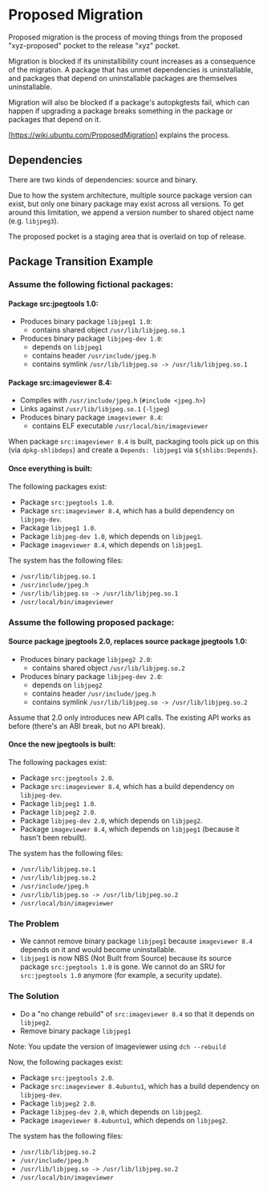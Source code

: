 Proposed Migration
==================

Proposed migration is the process of moving things from the proposed "xyz-proposed" pocket to the release "xyz" pocket.

Migration is blocked if its uninstallibility count increases as a consequence of the migration. A package that has unmet dependencies is uninstallable, and packages that depend on uninstallable packages are themselves uninstallable.

Migration will also be blocked if a package's autopkgtests fail, which can happen if upgrading a package breaks something in the package or packages that depend on it.

[https://wiki.ubuntu.com/ProposedMigration] explains the process.

Dependencies
------------

There are two kinds of dependencies: source and binary.

Due to how the system architecture, multiple source package version can exist, but only one binary package may exist across all versions. To get around this limitation, we append a version number to shared object name (e.g. `libjpeg3`).

The proposed pocket is a staging area that is overlaid on top of release.


Package Transition Example
--------------------------

### Assume the following fictional packages:

#### Package src:jpegtools 1.0:

 * Produces binary package `libjpeg1 1.0`:
   - contains shared object `/usr/lib/libjpeg.so.1`
 * Produces binary package `libjpeg-dev 1.0`:
   - depends on `libjpeg1`
   - contains header `/usr/include/jpeg.h`
   - contains symlink `/usr/lib/libjpeg.so -> /usr/lib/libjpeg.so.1`

#### Package src:imageviewer 8.4:

 * Compiles with `/usr/include/jpeg.h` (`#include <jpeg.h>`)
 * Links against `/usr/lib/libjpeg.so.1` (`-ljpeg`)
 * Produces binary package `imageviewer 8.4`:
   - contains ELF executable `/usr/local/bin/imageviewer`

When package `src:imageviewer 8.4` is built, packaging tools pick up on this (via `dpkg-shlibdeps`) and create a `Depends: libjpeg1` via `${shlibs:Depends}`.

#### Once everything is built:

The following packages exist:

 * Package `src:jpegtools 1.0`.
 * Package `src:imageviewer 8.4`, which has a build dependency on `libjpeg-dev`.
 * Package `libjpeg1 1.0`.
 * Package `libjpeg-dev 1.0`, which depends on `libjpeg1`.
 * Package `imageviewer 8.4`, which depends on `libjpeg1`.

The system has the following files:

 * `/usr/lib/libjpeg.so.1`
 * `/usr/include/jpeg.h`
 * `/usr/lib/libjpeg.so -> /usr/lib/libjpeg.so.1`
 * `/usr/local/bin/imageviewer`


### Assume the following proposed package:

#### Source package jpegtools 2.0, replaces source package jpegtools 1.0:

 * Produces binary package	`libjpeg2 2.0`:
   - contains shared object `/usr/lib/libjpeg.so.2`
 * Produces binary package `libjpeg-dev 2.0`:
   - depends on `libjpeg2`
   - contains header `/usr/include/jpeg.h`
   - contains symlink `/usr/lib/libjpeg.so -> /usr/lib/libjpeg.so.2`

Assume that 2.0 only introduces new API calls. The existing API works as before (there's an ABI break, but no API break).

#### Once the new jpegtools is built:

The following packages exist:

 * Package `src:jpegtools 2.0`.
 * Package `src:imageviewer 8.4`, which has a build dependency on `libjpeg-dev`.
 * Package `libjpeg1 1.0`.
 * Package `libjpeg2 2.0`.
 * Package `libjpeg-dev 2.0`, which depends on `libjpeg2`.
 * Package `imageviewer 8.4`, which depends on `libjpeg1` (because it hasn't been rebuilt).

The system has the following files:

 * `/usr/lib/libjpeg.so.1`
 * `/usr/lib/libjpeg.so.2`
 * `/usr/include/jpeg.h`
 * `/usr/lib/libjpeg.so -> /usr/lib/libjpeg.so.2`
 * `/usr/local/bin/imageviewer`


### The Problem

 * We cannot remove binary package `libjpeg1` because `imageviewer 8.4` depends on it and would become uninstallable.
 * `libjpeg1` is now NBS (Not Built from Source) because its source package `src:jpegtools 1.0` is gone. We cannot do an SRU for `src:jpegtools 1.0` anymore (for example, a security update).


### The Solution

 * Do a "no change rebuild" of `src:imageviewer 8.4` so that it depends on `libjpeg2`.
 * Remove binary package `libjpeg1`

Note: You update the version of imageviewer using `dch --rebuild`

Now, the following packages exist:

 * Package `src:jpegtools 2.0`.
 * Package `src:imageviewer 8.4ubuntu1`, which has a build dependency on `libjpeg-dev`.
 * Package `libjpeg2 2.0`.
 * Package `libjpeg-dev 2.0`, which depends on `libjpeg2`.
 * Package `imageviewer 8.4ubuntu1`, which depends on `libjpeg2`.

The system has the following files:

 * `/usr/lib/libjpeg.so.2`
 * `/usr/include/jpeg.h`
 * `/usr/lib/libjpeg.so -> /usr/lib/libjpeg.so.2`
 * `/usr/local/bin/imageviewer`
